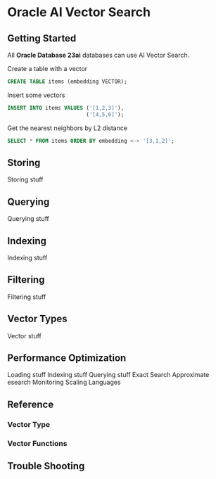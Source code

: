# Oracle AI Vector Search

## Getting Started
All **Oracle Database 23ai** databases can use AI Vector Search.

Create a table with a vector  
```SQL
CREATE TABLE items (embedding VECTOR);
```

Insert some vectors

```SQL
INSERT INTO items VALUES ('[1,2,3]'),
                         ('[4,5,6]');
```

Get the nearest neighbors by L2 distance

```SQL
SELECT * FROM items ORDER BY embedding <-> '[3,1,2]';
```

    

## Storing
Storing stuff

## Querying
Querying stuff

## Indexing
Indexing stuff

## Filtering
Filtering stuff

## Vector Types
Vector stuff

## Performance Optimization
Loading stuff
Indexing stuff
Querying stuff
Exact Search
Approximate esearch
Monitoring
Scaling
Languages

## Reference
### Vector Type
### Vector Functions
### 

## Trouble Shooting


